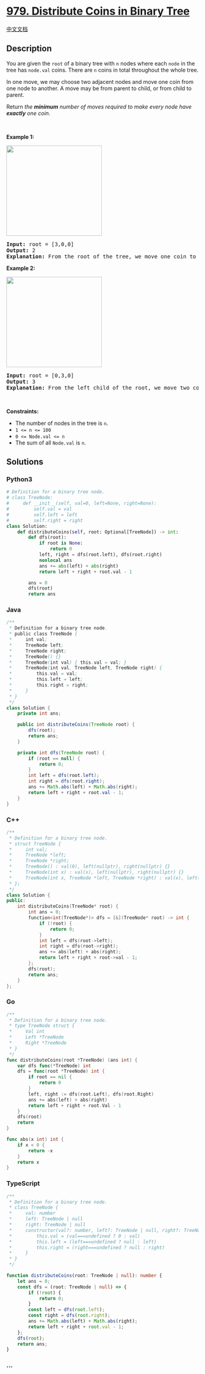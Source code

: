 # [979. Distribute Coins in Binary Tree](https://leetcode.com/problems/distribute-coins-in-binary-tree)

[中文文档](/solution/0900-0999/0979.Distribute%20Coins%20in%20Binary%20Tree/README.md)

## Description

<p>You are given the <code>root</code> of a binary tree with <code>n</code> nodes where each <code>node</code> in the tree has <code>node.val</code> coins. There are <code>n</code> coins in total throughout the whole tree.</p>

<p>In one move, we may choose two adjacent nodes and move one coin from one node to another. A move may be from parent to child, or from child to parent.</p>

<p>Return <em>the <strong>minimum</strong> number of moves required to make every node have <strong>exactly</strong> one coin</em>.</p>

<p>&nbsp;</p>
<p><strong class="example">Example 1:</strong></p>
<img alt="" src="https://fastly.jsdelivr.net/gh/doocs/leetcode@main/solution/0900-0999/0979.Distribute%20Coins%20in%20Binary%20Tree/images/tree1.png" style="width: 250px; height: 236px;" />
<pre>
<strong>Input:</strong> root = [3,0,0]
<strong>Output:</strong> 2
<strong>Explanation: </strong>From the root of the tree, we move one coin to its left child, and one coin to its right child.
</pre>

<p><strong class="example">Example 2:</strong></p>
<img alt="" src="https://fastly.jsdelivr.net/gh/doocs/leetcode@main/solution/0900-0999/0979.Distribute%20Coins%20in%20Binary%20Tree/images/tree2.png" style="width: 250px; height: 236px;" />
<pre>
<strong>Input:</strong> root = [0,3,0]
<strong>Output:</strong> 3
<strong>Explanation: </strong>From the left child of the root, we move two coins to the root [taking two moves]. Then, we move one coin from the root of the tree to the right child.
</pre>

<p>&nbsp;</p>
<p><strong>Constraints:</strong></p>

<ul>
	<li>The number of nodes in the tree is <code>n</code>.</li>
	<li><code>1 &lt;= n &lt;= 100</code></li>
	<li><code>0 &lt;= Node.val &lt;= n</code></li>
	<li>The sum of all <code>Node.val</code> is <code>n</code>.</li>
</ul>

## Solutions

<!-- tabs:start -->

### **Python3**

```python
# Definition for a binary tree node.
# class TreeNode:
#     def __init__(self, val=0, left=None, right=None):
#         self.val = val
#         self.left = left
#         self.right = right
class Solution:
    def distributeCoins(self, root: Optional[TreeNode]) -> int:
        def dfs(root):
            if root is None:
                return 0
            left, right = dfs(root.left), dfs(root.right)
            nonlocal ans
            ans += abs(left) + abs(right)
            return left + right + root.val - 1

        ans = 0
        dfs(root)
        return ans
```

### **Java**

```java
/**
 * Definition for a binary tree node.
 * public class TreeNode {
 *     int val;
 *     TreeNode left;
 *     TreeNode right;
 *     TreeNode() {}
 *     TreeNode(int val) { this.val = val; }
 *     TreeNode(int val, TreeNode left, TreeNode right) {
 *         this.val = val;
 *         this.left = left;
 *         this.right = right;
 *     }
 * }
 */
class Solution {
    private int ans;

    public int distributeCoins(TreeNode root) {
        dfs(root);
        return ans;
    }

    private int dfs(TreeNode root) {
        if (root == null) {
            return 0;
        }
        int left = dfs(root.left);
        int right = dfs(root.right);
        ans += Math.abs(left) + Math.abs(right);
        return left + right + root.val - 1;
    }
}
```

### **C++**

```cpp
/**
 * Definition for a binary tree node.
 * struct TreeNode {
 *     int val;
 *     TreeNode *left;
 *     TreeNode *right;
 *     TreeNode() : val(0), left(nullptr), right(nullptr) {}
 *     TreeNode(int x) : val(x), left(nullptr), right(nullptr) {}
 *     TreeNode(int x, TreeNode *left, TreeNode *right) : val(x), left(left), right(right) {}
 * };
 */
class Solution {
public:
    int distributeCoins(TreeNode* root) {
        int ans = 0;
        function<int(TreeNode*)> dfs = [&](TreeNode* root) -> int {
            if (!root) {
                return 0;
            }
            int left = dfs(root->left);
            int right = dfs(root->right);
            ans += abs(left) + abs(right);
            return left + right + root->val - 1;
        };
        dfs(root);
        return ans;
    }
};
```

### **Go**

```go
/**
 * Definition for a binary tree node.
 * type TreeNode struct {
 *     Val int
 *     Left *TreeNode
 *     Right *TreeNode
 * }
 */
func distributeCoins(root *TreeNode) (ans int) {
	var dfs func(*TreeNode) int
	dfs = func(root *TreeNode) int {
		if root == nil {
			return 0
		}
		left, right := dfs(root.Left), dfs(root.Right)
		ans += abs(left) + abs(right)
		return left + right + root.Val - 1
	}
	dfs(root)
	return
}

func abs(x int) int {
	if x < 0 {
		return -x
	}
	return x
}
```

### **TypeScript**

```ts
/**
 * Definition for a binary tree node.
 * class TreeNode {
 *     val: number
 *     left: TreeNode | null
 *     right: TreeNode | null
 *     constructor(val?: number, left?: TreeNode | null, right?: TreeNode | null) {
 *         this.val = (val===undefined ? 0 : val)
 *         this.left = (left===undefined ? null : left)
 *         this.right = (right===undefined ? null : right)
 *     }
 * }
 */

function distributeCoins(root: TreeNode | null): number {
    let ans = 0;
    const dfs = (root: TreeNode | null) => {
        if (!root) {
            return 0;
        }
        const left = dfs(root.left);
        const right = dfs(root.right);
        ans += Math.abs(left) + Math.abs(right);
        return left + right + root.val - 1;
    };
    dfs(root);
    return ans;
}
```

### **...**

```

```

<!-- tabs:end -->
